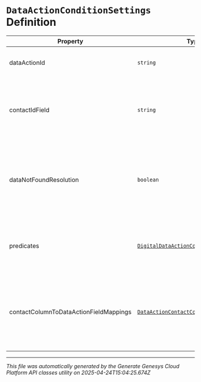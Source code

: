 # `DataActionConditionSettings` Definition

| Property | Type | Required | Description |
|----------|------|----------|-------------|
| dataActionId | `string` | Yes | The Data Action Id to use for this condition. |
| contactIdField | `string` | No | The input field from the data action that the contactId will be passed into. |
| dataNotFoundResolution | `boolean` | Yes | The result of this condition if the data action returns a result indicating there was no data. |
| predicates | [`DigitalDataActionConditionPredicate[]`](digitaldataactionconditionpredicate-definition.md) | No | A list of predicates defining the comparisons to use for this condition. |
| contactColumnToDataActionFieldMappings | [`DataActionContactColumnFieldMapping[]`](dataactioncontactcolumnfieldmapping-definition.md) | No | A list of mappings defining which contact data fields will be passed to which data action input fields. |

---

*This file was automatically generated by the Generate Genesys Cloud Platform API classes utility on 2025-04-24T15:04:25.674Z*